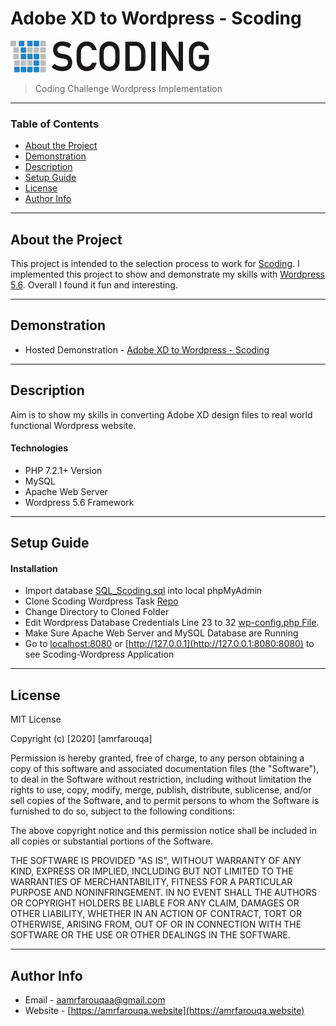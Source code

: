 # Adobe XD to Wordpress - Scoding

<img src="logo.png">

> Coding Challenge Wordpress Implementation

---

### Table of Contents

- [About the Project](#About-the-Project)
- [Demonstration](#demonstration)
- [Description](#description)
- [Setup Guide](#setup-guide)
- [License](#license)
- [Author Info](#author-info)

---

## About the Project

This project is intended to the selection process to work for [Scoding](http://www.scoding.com/). I implemented this project to show and demonstrate my skills with [Wordpress 5.6](https://wordpress.com). Overall I found it fun and interesting.

---

## Demonstration

- Hosted Demonstration - [Adobe XD to Wordpress - Scoding](https://scoding.amrfarouqa.website/)


---

## Description

Aim is to show my skills in converting Adobe XD design files to real world functional Wordpress website. 

#### Technologies

- PHP 7.2.1+ Version
- MySQL 
- Apache Web Server
- Wordpress 5.6 Framework


---

## Setup Guide

#### Installation

- Import database [SQL_Scoding.sql](https://github.com/amrfarouqa/Scoding-Wordpress-Task/blob/main/SQL_Scoding.sql) into local phpMyAdmin
- Clone Scoding Wordpress Task [Repo](https://github.com/amrfarouqa/Scoding-Wordpress-Task.git) 
- Change Directory to Cloned Folder
- Edit Wordpress Database Credentials Line 23 to 32 [wp-config.php File](https://github.com/amrfarouqa/Scoding-Wordpress-Task/blob/main/wp-config.php). 
- Make Sure Apache Web Server and MySQL Database are Running
- Go to [localhost:8080](http://localhost:8080) or [http://127.0.0.1](http://127.0.0.1:8080:8080) to see Scoding-Wordpress Application

---

## License

MIT License

Copyright (c) [2020] [amrfarouqa]

Permission is hereby granted, free of charge, to any person obtaining a copy
of this software and associated documentation files (the "Software"), to deal
in the Software without restriction, including without limitation the rights
to use, copy, modify, merge, publish, distribute, sublicense, and/or sell
copies of the Software, and to permit persons to whom the Software is
furnished to do so, subject to the following conditions:

The above copyright notice and this permission notice shall be included in all
copies or substantial portions of the Software.

THE SOFTWARE IS PROVIDED "AS IS", WITHOUT WARRANTY OF ANY KIND, EXPRESS OR
IMPLIED, INCLUDING BUT NOT LIMITED TO THE WARRANTIES OF MERCHANTABILITY,
FITNESS FOR A PARTICULAR PURPOSE AND NONINFRINGEMENT. IN NO EVENT SHALL THE
AUTHORS OR COPYRIGHT HOLDERS BE LIABLE FOR ANY CLAIM, DAMAGES OR OTHER
LIABILITY, WHETHER IN AN ACTION OF CONTRACT, TORT OR OTHERWISE, ARISING FROM,
OUT OF OR IN CONNECTION WITH THE SOFTWARE OR THE USE OR OTHER DEALINGS IN THE
SOFTWARE.



---

## Author Info

- Email - [aamrfarouqaa@gmail.com](mailto:aamrfarouqaa@gmail.com)
- Website - [https://amrfarouqa.website](https://amrfarouqa.website)
